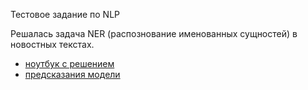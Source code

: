 Тестовое задание по NLP

Решалась задача NER (распознование именованных сущностей) в новостных текстах.

- [ноутбук с решением](ner_task.ipynb)
- [предсказания модели](pred.csv)
